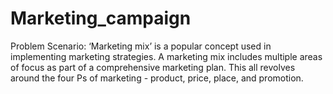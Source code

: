 # Marketing_campaign
Problem Scenario:  ‘Marketing mix’ is a popular concept used in implementing marketing strategies. A marketing mix includes multiple areas of focus as part of a comprehensive marketing plan. This all revolves around the four Ps of marketing - product, price, place, and promotion.
